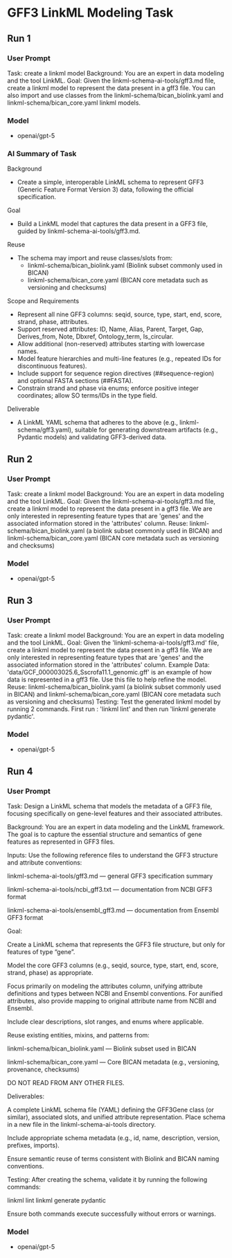 # GFF3 LinkML Modeling Task

## Run 1 
### User Prompt
Task: create a linkml model 
Background: You are an expert in data modeling and the tool LinkML. 
Goal: Given the linkml-schema-ai-tools/gff3.md file, create a linkml model to represent the data present in a gff3 file. You can also import and use classes from the linkml-schema/bican_biolink.yaml and linkml-schema/bican_core.yaml linkml models.
### Model 
 - openai/gpt-5
### AI Summary of Task
Background
- Create a simple, interoperable LinkML schema to represent GFF3 (Generic Feature Format Version 3) data, following the official specification.

Goal
- Build a LinkML model that captures the data present in a GFF3 file, guided by linkml-schema-ai-tools/gff3.md.

Reuse
- The schema may import and reuse classes/slots from:
  - linkml-schema/bican_biolink.yaml (Biolink subset commonly used in BICAN)
  - linkml-schema/bican_core.yaml (BICAN core metadata such as versioning and checksums)

Scope and Requirements
- Represent all nine GFF3 columns: seqid, source, type, start, end, score, strand, phase, attributes.
- Support reserved attributes: ID, Name, Alias, Parent, Target, Gap, Derives_from, Note, Dbxref, Ontology_term, Is_circular.
- Allow additional (non-reserved) attributes starting with lowercase names.
- Model feature hierarchies and multi-line features (e.g., repeated IDs for discontinuous features).
- Include support for sequence region directives (##sequence-region) and optional FASTA sections (##FASTA).
- Constrain strand and phase via enums; enforce positive integer coordinates; allow SO terms/IDs in the type field.

Deliverable
- A LinkML YAML schema that adheres to the above (e.g., linkml-schema/gff3.yaml), suitable for generating downstream artifacts (e.g., Pydantic models) and validating GFF3-derived data.

## Run 2
### User Prompt
Task: create a linkml model 
Background: You are an expert in data modeling and the tool LinkML. 
Goal: Given the linkml-schema-ai-tools/gff3.md file, create a linkml model to represent the data present in a gff3 file. We are only interested in representing feature types that are 'genes' and the associated information stored in the 'attributes' column. 
Reuse: linkml-schema/bican_biolink.yaml (a biolink subset commonly used in BICAN) and linkml-schema/bican_core.yaml (BICAN core metadata such as versioning and checksums)
### Model 
 - openai/gpt-5

## Run 3
### User Prompt
Task: create a linkml model 
Background: You are an expert in data modeling and the tool LinkML. 
Goal: Given the 'linkml-schema-ai-tools/gff3.md' file, create a linkml model to represent the data present in a gff3 file. We are only interested in representing feature types that are 'genes' and the associated information stored in the 'attributes' column. 
Example Data: 'data/GCF_000003025.6_Sscrofa11.1_genomic.gff' is an example of how data is represented in a gff3 file. Use this file to help refine the model. 
Reuse: linkml-schema/bican_biolink.yaml (a biolink subset commonly used in BICAN) and linkml-schema/bican_core.yaml (BICAN core metadata such as versioning and checksums)
Testing: Test the generated linkml model by running 2 commands. First run : 'linkml lint' and then run 'linkml generate pydantic'.
### Model 
 - openai/gpt-5

## Run 4
### User Prompt
Task:
Design a LinkML schema that models the metadata of a GFF3 file, focusing specifically on gene-level features and their associated attributes.

Background:
You are an expert in data modeling and the LinkML framework. The goal is to capture the essential structure and semantics of gene features as represented in GFF3 files.

Inputs:
Use the following reference files to understand the GFF3 structure and attribute conventions:

linkml-schema-ai-tools/gff3.md — general GFF3 specification summary

linkml-schema-ai-tools/ncbi_gff3.txt —  documentation from NCBI GFF3 format

linkml-schema-ai-tools/ensembl_gff3.md —  documentation from Ensembl GFF3 format


Goal:

Create a LinkML schema that represents the GFF3 file structure, but only for features of type “gene”.

Model the core GFF3 columns (e.g., seqid, source, type, start, end, score, strand, phase) as appropriate.

Focus primarily on modeling the attributes column, unifying attribute definitions and types between NCBI and Ensembl conventions. For aunified attributes, also provide mapping to original attribute name from NCBI and Ensembl.

Include clear descriptions, slot ranges, and enums where applicable.

Reuse existing entities, mixins, and patterns from:

linkml-schema/bican_biolink.yaml — Biolink subset used in BICAN

linkml-schema/bican_core.yaml — Core BICAN metadata (e.g., versioning, provenance, checksums)

DO NOT READ FROM ANY OTHER FILES.

Deliverables:

A complete LinkML schema file (YAML) defining the GFF3Gene class (or similar), associated slots, and unified attribute representation. Place schema in a new file in the linkml-schema-ai-tools directory.

Include appropriate schema metadata (e.g., id, name, description, version, prefixes, imports).

Ensure semantic reuse of terms consistent with Biolink and BICAN naming conventions.

Testing:
After creating the schema, validate it by running the following commands:

linkml lint
linkml generate pydantic


Ensure both commands execute successfully without errors or warnings.
### Model 
 - openai/gpt-5